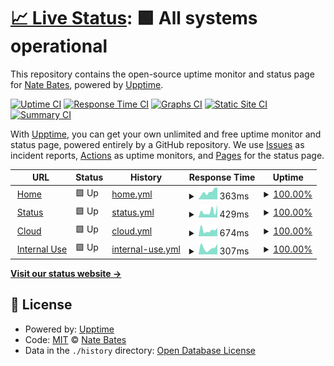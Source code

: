 # [📈 Live Status](https://nate2014jatc.github.io/AG-upptime): <!--live status--> **🟩 All systems operational**

This repository contains the open-source uptime monitor and status page for [Nate Bates](astragroup.info), powered by [Upptime](https://github.com/upptime/upptime).

[![Uptime CI](https://github.com/nate2014jatc/AG-upptime/workflows/Uptime%20CI/badge.svg)](https://github.com/nate2014jatc/AG-upptime/actions?query=workflow%3A%22Uptime+CI%22)
[![Response Time CI](https://github.com/nate2014jatc/AG-upptime/workflows/Response%20Time%20CI/badge.svg)](https://github.com/nate2014jatc/AG-upptime/actions?query=workflow%3A%22Response+Time+CI%22)
[![Graphs CI](https://github.com/nate2014jatc/AG-upptime/workflows/Graphs%20CI/badge.svg)](https://github.com/nate2014jatc/AG-upptime/actions?query=workflow%3A%22Graphs+CI%22)
[![Static Site CI](https://github.com/nate2014jatc/AG-upptime/workflows/Static%20Site%20CI/badge.svg)](https://github.com/nate2014jatc/AG-upptime/actions?query=workflow%3A%22Static+Site+CI%22)
[![Summary CI](https://github.com/nate2014jatc/AG-upptime/workflows/Summary%20CI/badge.svg)](https://github.com/nate2014jatc/AG-upptime/actions?query=workflow%3A%22Summary+CI%22)

With [Upptime](https://upptime.js.org), you can get your own unlimited and free uptime monitor and status page, powered entirely by a GitHub repository. We use [Issues](https://github.com/nate2014jatc/AG-upptime/issues) as incident reports, [Actions](https://github.com/nate2014jatc/AG-upptime/actions) as uptime monitors, and [Pages](https://nate2014jatc.github.io/AG-upptime) for the status page.

<!--start: status pages-->
<!-- This summary is generated by Upptime (https://github.com/upptime/upptime) -->
<!-- Do not edit this manually, your changes will be overwritten -->
<!-- prettier-ignore -->
| URL | Status | History | Response Time | Uptime |
| --- | ------ | ------- | ------------- | ------ |
| <img alt="" src="https://icons.duckduckgo.com/ip3/www.astragroup.info.ico" height="13"> [Home](https://www.astragroup.info) | 🟩 Up | [home.yml](https://github.com/nate2014jatc/AG-upptime/commits/HEAD/history/home.yml) | <details><summary><img alt="Response time graph" src="./graphs/home/response-time-week.png" height="20"> 363ms</summary><br><a href="https://nate2014jatc.github.io/AG-upptime/history/home"><img alt="Response time 587" src="https://img.shields.io/endpoint?url=https%3A%2F%2Fraw.githubusercontent.com%2Fnate2014jatc%2FAG-upptime%2FHEAD%2Fapi%2Fhome%2Fresponse-time.json"></a><br><a href="https://nate2014jatc.github.io/AG-upptime/history/home"><img alt="24-hour response time 552" src="https://img.shields.io/endpoint?url=https%3A%2F%2Fraw.githubusercontent.com%2Fnate2014jatc%2FAG-upptime%2FHEAD%2Fapi%2Fhome%2Fresponse-time-day.json"></a><br><a href="https://nate2014jatc.github.io/AG-upptime/history/home"><img alt="7-day response time 363" src="https://img.shields.io/endpoint?url=https%3A%2F%2Fraw.githubusercontent.com%2Fnate2014jatc%2FAG-upptime%2FHEAD%2Fapi%2Fhome%2Fresponse-time-week.json"></a><br><a href="https://nate2014jatc.github.io/AG-upptime/history/home"><img alt="30-day response time 461" src="https://img.shields.io/endpoint?url=https%3A%2F%2Fraw.githubusercontent.com%2Fnate2014jatc%2FAG-upptime%2FHEAD%2Fapi%2Fhome%2Fresponse-time-month.json"></a><br><a href="https://nate2014jatc.github.io/AG-upptime/history/home"><img alt="1-year response time 587" src="https://img.shields.io/endpoint?url=https%3A%2F%2Fraw.githubusercontent.com%2Fnate2014jatc%2FAG-upptime%2FHEAD%2Fapi%2Fhome%2Fresponse-time-year.json"></a></details> | <details><summary><a href="https://nate2014jatc.github.io/AG-upptime/history/home">100.00%</a></summary><a href="https://nate2014jatc.github.io/AG-upptime/history/home"><img alt="All-time uptime 99.68%" src="https://img.shields.io/endpoint?url=https%3A%2F%2Fraw.githubusercontent.com%2Fnate2014jatc%2FAG-upptime%2FHEAD%2Fapi%2Fhome%2Fuptime.json"></a><br><a href="https://nate2014jatc.github.io/AG-upptime/history/home"><img alt="24-hour uptime 100.00%" src="https://img.shields.io/endpoint?url=https%3A%2F%2Fraw.githubusercontent.com%2Fnate2014jatc%2FAG-upptime%2FHEAD%2Fapi%2Fhome%2Fuptime-day.json"></a><br><a href="https://nate2014jatc.github.io/AG-upptime/history/home"><img alt="7-day uptime 100.00%" src="https://img.shields.io/endpoint?url=https%3A%2F%2Fraw.githubusercontent.com%2Fnate2014jatc%2FAG-upptime%2FHEAD%2Fapi%2Fhome%2Fuptime-week.json"></a><br><a href="https://nate2014jatc.github.io/AG-upptime/history/home"><img alt="30-day uptime 100.00%" src="https://img.shields.io/endpoint?url=https%3A%2F%2Fraw.githubusercontent.com%2Fnate2014jatc%2FAG-upptime%2FHEAD%2Fapi%2Fhome%2Fuptime-month.json"></a><br><a href="https://nate2014jatc.github.io/AG-upptime/history/home"><img alt="1-year uptime 99.68%" src="https://img.shields.io/endpoint?url=https%3A%2F%2Fraw.githubusercontent.com%2Fnate2014jatc%2FAG-upptime%2FHEAD%2Fapi%2Fhome%2Fuptime-year.json"></a></details>
| <img alt="" src="https://icons.duckduckgo.com/ip3/status.astragroup.info.ico" height="13"> [Status](https://status.astragroup.info) | 🟩 Up | [status.yml](https://github.com/nate2014jatc/AG-upptime/commits/HEAD/history/status.yml) | <details><summary><img alt="Response time graph" src="./graphs/status/response-time-week.png" height="20"> 429ms</summary><br><a href="https://nate2014jatc.github.io/AG-upptime/history/status"><img alt="Response time 221" src="https://img.shields.io/endpoint?url=https%3A%2F%2Fraw.githubusercontent.com%2Fnate2014jatc%2FAG-upptime%2FHEAD%2Fapi%2Fstatus%2Fresponse-time.json"></a><br><a href="https://nate2014jatc.github.io/AG-upptime/history/status"><img alt="24-hour response time 885" src="https://img.shields.io/endpoint?url=https%3A%2F%2Fraw.githubusercontent.com%2Fnate2014jatc%2FAG-upptime%2FHEAD%2Fapi%2Fstatus%2Fresponse-time-day.json"></a><br><a href="https://nate2014jatc.github.io/AG-upptime/history/status"><img alt="7-day response time 429" src="https://img.shields.io/endpoint?url=https%3A%2F%2Fraw.githubusercontent.com%2Fnate2014jatc%2FAG-upptime%2FHEAD%2Fapi%2Fstatus%2Fresponse-time-week.json"></a><br><a href="https://nate2014jatc.github.io/AG-upptime/history/status"><img alt="30-day response time 312" src="https://img.shields.io/endpoint?url=https%3A%2F%2Fraw.githubusercontent.com%2Fnate2014jatc%2FAG-upptime%2FHEAD%2Fapi%2Fstatus%2Fresponse-time-month.json"></a><br><a href="https://nate2014jatc.github.io/AG-upptime/history/status"><img alt="1-year response time 221" src="https://img.shields.io/endpoint?url=https%3A%2F%2Fraw.githubusercontent.com%2Fnate2014jatc%2FAG-upptime%2FHEAD%2Fapi%2Fstatus%2Fresponse-time-year.json"></a></details> | <details><summary><a href="https://nate2014jatc.github.io/AG-upptime/history/status">100.00%</a></summary><a href="https://nate2014jatc.github.io/AG-upptime/history/status"><img alt="All-time uptime 96.25%" src="https://img.shields.io/endpoint?url=https%3A%2F%2Fraw.githubusercontent.com%2Fnate2014jatc%2FAG-upptime%2FHEAD%2Fapi%2Fstatus%2Fuptime.json"></a><br><a href="https://nate2014jatc.github.io/AG-upptime/history/status"><img alt="24-hour uptime 100.00%" src="https://img.shields.io/endpoint?url=https%3A%2F%2Fraw.githubusercontent.com%2Fnate2014jatc%2FAG-upptime%2FHEAD%2Fapi%2Fstatus%2Fuptime-day.json"></a><br><a href="https://nate2014jatc.github.io/AG-upptime/history/status"><img alt="7-day uptime 100.00%" src="https://img.shields.io/endpoint?url=https%3A%2F%2Fraw.githubusercontent.com%2Fnate2014jatc%2FAG-upptime%2FHEAD%2Fapi%2Fstatus%2Fuptime-week.json"></a><br><a href="https://nate2014jatc.github.io/AG-upptime/history/status"><img alt="30-day uptime 99.95%" src="https://img.shields.io/endpoint?url=https%3A%2F%2Fraw.githubusercontent.com%2Fnate2014jatc%2FAG-upptime%2FHEAD%2Fapi%2Fstatus%2Fuptime-month.json"></a><br><a href="https://nate2014jatc.github.io/AG-upptime/history/status"><img alt="1-year uptime 96.25%" src="https://img.shields.io/endpoint?url=https%3A%2F%2Fraw.githubusercontent.com%2Fnate2014jatc%2FAG-upptime%2FHEAD%2Fapi%2Fstatus%2Fuptime-year.json"></a></details>
| <img alt="" src="https://icons.duckduckgo.com/ip3/cloud.astragroup.info.ico" height="13"> [Cloud](https://cloud.astragroup.info) | 🟩 Up | [cloud.yml](https://github.com/nate2014jatc/AG-upptime/commits/HEAD/history/cloud.yml) | <details><summary><img alt="Response time graph" src="./graphs/cloud/response-time-week.png" height="20"> 674ms</summary><br><a href="https://nate2014jatc.github.io/AG-upptime/history/cloud"><img alt="Response time 2418" src="https://img.shields.io/endpoint?url=https%3A%2F%2Fraw.githubusercontent.com%2Fnate2014jatc%2FAG-upptime%2FHEAD%2Fapi%2Fcloud%2Fresponse-time.json"></a><br><a href="https://nate2014jatc.github.io/AG-upptime/history/cloud"><img alt="24-hour response time 905" src="https://img.shields.io/endpoint?url=https%3A%2F%2Fraw.githubusercontent.com%2Fnate2014jatc%2FAG-upptime%2FHEAD%2Fapi%2Fcloud%2Fresponse-time-day.json"></a><br><a href="https://nate2014jatc.github.io/AG-upptime/history/cloud"><img alt="7-day response time 674" src="https://img.shields.io/endpoint?url=https%3A%2F%2Fraw.githubusercontent.com%2Fnate2014jatc%2FAG-upptime%2FHEAD%2Fapi%2Fcloud%2Fresponse-time-week.json"></a><br><a href="https://nate2014jatc.github.io/AG-upptime/history/cloud"><img alt="30-day response time 4105" src="https://img.shields.io/endpoint?url=https%3A%2F%2Fraw.githubusercontent.com%2Fnate2014jatc%2FAG-upptime%2FHEAD%2Fapi%2Fcloud%2Fresponse-time-month.json"></a><br><a href="https://nate2014jatc.github.io/AG-upptime/history/cloud"><img alt="1-year response time 2418" src="https://img.shields.io/endpoint?url=https%3A%2F%2Fraw.githubusercontent.com%2Fnate2014jatc%2FAG-upptime%2FHEAD%2Fapi%2Fcloud%2Fresponse-time-year.json"></a></details> | <details><summary><a href="https://nate2014jatc.github.io/AG-upptime/history/cloud">100.00%</a></summary><a href="https://nate2014jatc.github.io/AG-upptime/history/cloud"><img alt="All-time uptime 98.68%" src="https://img.shields.io/endpoint?url=https%3A%2F%2Fraw.githubusercontent.com%2Fnate2014jatc%2FAG-upptime%2FHEAD%2Fapi%2Fcloud%2Fuptime.json"></a><br><a href="https://nate2014jatc.github.io/AG-upptime/history/cloud"><img alt="24-hour uptime 100.00%" src="https://img.shields.io/endpoint?url=https%3A%2F%2Fraw.githubusercontent.com%2Fnate2014jatc%2FAG-upptime%2FHEAD%2Fapi%2Fcloud%2Fuptime-day.json"></a><br><a href="https://nate2014jatc.github.io/AG-upptime/history/cloud"><img alt="7-day uptime 100.00%" src="https://img.shields.io/endpoint?url=https%3A%2F%2Fraw.githubusercontent.com%2Fnate2014jatc%2FAG-upptime%2FHEAD%2Fapi%2Fcloud%2Fuptime-week.json"></a><br><a href="https://nate2014jatc.github.io/AG-upptime/history/cloud"><img alt="30-day uptime 99.95%" src="https://img.shields.io/endpoint?url=https%3A%2F%2Fraw.githubusercontent.com%2Fnate2014jatc%2FAG-upptime%2FHEAD%2Fapi%2Fcloud%2Fuptime-month.json"></a><br><a href="https://nate2014jatc.github.io/AG-upptime/history/cloud"><img alt="1-year uptime 98.68%" src="https://img.shields.io/endpoint?url=https%3A%2F%2Fraw.githubusercontent.com%2Fnate2014jatc%2FAG-upptime%2FHEAD%2Fapi%2Fcloud%2Fuptime-year.json"></a></details>
| <img alt="" src="https://icons.duckduckgo.com/ip3/priv.astragroup.info.ico" height="13"> [Internal Use](https://priv.astragroup.info) | 🟩 Up | [internal-use.yml](https://github.com/nate2014jatc/AG-upptime/commits/HEAD/history/internal-use.yml) | <details><summary><img alt="Response time graph" src="./graphs/internal-use/response-time-week.png" height="20"> 307ms</summary><br><a href="https://nate2014jatc.github.io/AG-upptime/history/internal-use"><img alt="Response time 851" src="https://img.shields.io/endpoint?url=https%3A%2F%2Fraw.githubusercontent.com%2Fnate2014jatc%2FAG-upptime%2FHEAD%2Fapi%2Finternal-use%2Fresponse-time.json"></a><br><a href="https://nate2014jatc.github.io/AG-upptime/history/internal-use"><img alt="24-hour response time 499" src="https://img.shields.io/endpoint?url=https%3A%2F%2Fraw.githubusercontent.com%2Fnate2014jatc%2FAG-upptime%2FHEAD%2Fapi%2Finternal-use%2Fresponse-time-day.json"></a><br><a href="https://nate2014jatc.github.io/AG-upptime/history/internal-use"><img alt="7-day response time 307" src="https://img.shields.io/endpoint?url=https%3A%2F%2Fraw.githubusercontent.com%2Fnate2014jatc%2FAG-upptime%2FHEAD%2Fapi%2Finternal-use%2Fresponse-time-week.json"></a><br><a href="https://nate2014jatc.github.io/AG-upptime/history/internal-use"><img alt="30-day response time 335" src="https://img.shields.io/endpoint?url=https%3A%2F%2Fraw.githubusercontent.com%2Fnate2014jatc%2FAG-upptime%2FHEAD%2Fapi%2Finternal-use%2Fresponse-time-month.json"></a><br><a href="https://nate2014jatc.github.io/AG-upptime/history/internal-use"><img alt="1-year response time 851" src="https://img.shields.io/endpoint?url=https%3A%2F%2Fraw.githubusercontent.com%2Fnate2014jatc%2FAG-upptime%2FHEAD%2Fapi%2Finternal-use%2Fresponse-time-year.json"></a></details> | <details><summary><a href="https://nate2014jatc.github.io/AG-upptime/history/internal-use">100.00%</a></summary><a href="https://nate2014jatc.github.io/AG-upptime/history/internal-use"><img alt="All-time uptime 97.90%" src="https://img.shields.io/endpoint?url=https%3A%2F%2Fraw.githubusercontent.com%2Fnate2014jatc%2FAG-upptime%2FHEAD%2Fapi%2Finternal-use%2Fuptime.json"></a><br><a href="https://nate2014jatc.github.io/AG-upptime/history/internal-use"><img alt="24-hour uptime 100.00%" src="https://img.shields.io/endpoint?url=https%3A%2F%2Fraw.githubusercontent.com%2Fnate2014jatc%2FAG-upptime%2FHEAD%2Fapi%2Finternal-use%2Fuptime-day.json"></a><br><a href="https://nate2014jatc.github.io/AG-upptime/history/internal-use"><img alt="7-day uptime 100.00%" src="https://img.shields.io/endpoint?url=https%3A%2F%2Fraw.githubusercontent.com%2Fnate2014jatc%2FAG-upptime%2FHEAD%2Fapi%2Finternal-use%2Fuptime-week.json"></a><br><a href="https://nate2014jatc.github.io/AG-upptime/history/internal-use"><img alt="30-day uptime 100.00%" src="https://img.shields.io/endpoint?url=https%3A%2F%2Fraw.githubusercontent.com%2Fnate2014jatc%2FAG-upptime%2FHEAD%2Fapi%2Finternal-use%2Fuptime-month.json"></a><br><a href="https://nate2014jatc.github.io/AG-upptime/history/internal-use"><img alt="1-year uptime 97.90%" src="https://img.shields.io/endpoint?url=https%3A%2F%2Fraw.githubusercontent.com%2Fnate2014jatc%2FAG-upptime%2FHEAD%2Fapi%2Finternal-use%2Fuptime-year.json"></a></details>

<!--end: status pages-->

[**Visit our status website →**](https://nate2014jatc.github.io/AG-upptime)

## 📄 License

- Powered by: [Upptime](https://github.com/upptime/upptime)
- Code: [MIT](./LICENSE) © [Nate Bates](astragroup.info)
- Data in the `./history` directory: [Open Database License](https://opendatacommons.org/licenses/odbl/1-0/)
